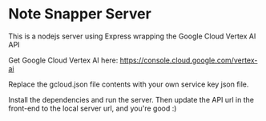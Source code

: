 # Note Snapper Server

This is a nodejs server using Express wrapping the Google Cloud Vertex AI API

Get Google Cloud Vertex AI here: https://console.cloud.google.com/vertex-ai

Replace the gcloud.json file contents with your own service key json file. 

Install the dependencies and run the server. Then update the API url in the front-end to the local server url, and you're good :) 
